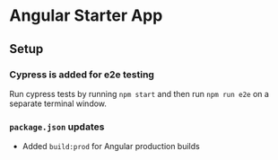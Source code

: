 # Angular Starter App

## Setup

### Cypress is added for e2e testing

Run cypress tests by running `npm start` and then run `npm run e2e` on a separate terminal window.

### `package.json` updates

* Added `build:prod` for Angular production builds
